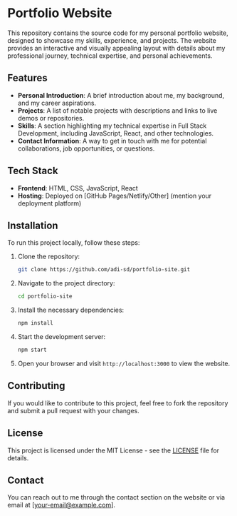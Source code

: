 # Portfolio Website

This repository contains the source code for my personal portfolio website, designed to showcase my skills, experience, and projects. The website provides an interactive and visually appealing layout with details about my professional journey, technical expertise, and personal achievements.

## Features
- **Personal Introduction**: A brief introduction about me, my background, and my career aspirations.
- **Projects**: A list of notable projects with descriptions and links to live demos or repositories.
- **Skills**: A section highlighting my technical expertise in Full Stack Development, including JavaScript, React, and other technologies.
- **Contact Information**: A way to get in touch with me for potential collaborations, job opportunities, or questions.

## Tech Stack
- **Frontend**: HTML, CSS, JavaScript, React
- **Hosting**: Deployed on [GitHub Pages/Netlify/Other] (mention your deployment platform)

## Installation

To run this project locally, follow these steps:

1. Clone the repository:
    ```bash
    git clone https://github.com/adi-sd/portfolio-site.git
    ```

2. Navigate to the project directory:
    ```bash
    cd portfolio-site
    ```

3. Install the necessary dependencies:
    ```bash
    npm install
    ```

4. Start the development server:
    ```bash
    npm start
    ```

5. Open your browser and visit `http://localhost:3000` to view the website.

## Contributing

If you would like to contribute to this project, feel free to fork the repository and submit a pull request with your changes.

## License

This project is licensed under the MIT License - see the [LICENSE](LICENSE) file for details.

## Contact

You can reach out to me through the contact section on the website or via email at [your-email@example.com].